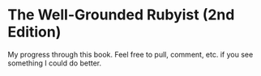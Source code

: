 The Well-Grounded Rubyist (2nd Edition)
===

My progress through this book. Feel free to pull, comment, etc. if you see something I could do better.